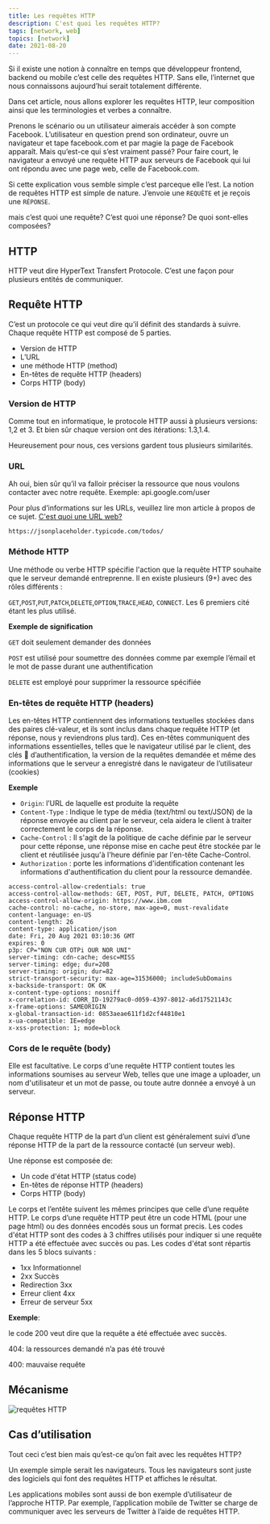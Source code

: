 ```yaml
---
title: Les requêtes HTTP
description: C'est quoi les requêtes HTTP?
tags: [network, web]
topics: [network]
date: 2021-08-20
---
```


Si il existe une notion à connaître en temps que développeur frontend, backend ou mobile c’est celle des requêtes HTTP. Sans elle, l’internet que nous connaissons aujourd’hui serait totalement différente.

Dans cet article, nous allons explorer les requêtes HTTP, leur composition ainsi que les terminologies et verbes a connaître.

Prenons le scénario ou un utilisateur aimerais accéder à son compte Facebook. L’utilisateur en question prend son ordinateur, ouvre un navigateur et tape facebook.com et par magie la page de Facebook apparaît. Mais qu’est-ce qui s’est vraiment passé? Pour faire court, le navigateur a envoyé une requête HTTP aux serveurs de Facebook qui lui ont répondu avec une page web, celle de Facebook.com.

Si cette explication vous semble simple c’est parceque elle l’est. La notion de requêtes HTTP est simple de nature. J’envoie une `REQUÊTE` et je reçois une `RÉPONSE`.

mais c’est quoi une requête? C’est quoi une réponse? De quoi sont-elles composées?

## HTTP

HTTP veut dire HyperText Transfert Protocole. C’est une façon pour plusieurs entités de communiquer.

## Requête HTTP

C’est un protocole ce qui veut dire qu’il définit des standards à suivre. Chaque requête HTTP est composé de 5 parties.

- Version de HTTP
- L’URL
- une méthode HTTP (method)
- En-têtes de requête HTTP (headers)
- Corps HTTP (body)

### Version de HTTP

Comme tout en informatique, le protocole HTTP aussi à plusieurs versions: 1,2 et 3. Et bien sûr chaque version ont des itérations: 1.3,1.4.

Heureusement pour nous, ces versions gardent tous plusieurs similarités.

### URL

Ah oui, bien sûr qu’il va falloir préciser la ressource que nous voulons contacter avec notre requête. Exemple: api.google.com/user

Pour plus d’informations sur les URLs, veuillez lire mon article à propos de ce sujet. [C'est quoi une URL web?](https://loopbin.dev/tutos/c-est-quoi-une-url-web/)

```
https://jsonplaceholder.typicode.com/todos/
```

### Méthode HTTP

Une méthode ou verbe HTTP spécifie l'action que la requête HTTP souhaite que le serveur demandé entreprenne. Il en existe plusieurs (9+) avec des rôles différents :

`GET`,`POST`,`PUT`,`PATCH`,`DELETE`,`OPTION`,`TRACE`,`HEAD`, `CONNECT`. Les 6 premiers cité étant les plus utilisé.

**Exemple de signification**

`GET` doit seulement demander des données

`POST` est utilisé pour soumettre des données comme par exemple l’émail et le mot de passe durant une authentification

`DELETE` est employé pour supprimer la ressource spécifiée

### En-têtes de requête HTTP (headers)

Les en-têtes HTTP contiennent des informations textuelles stockées dans des paires clé-valeur, et ils sont inclus dans chaque requête HTTP (et réponse, nous y reviendrons plus tard). Ces en-têtes communiquent des informations essentielles, telles que le navigateur utilisé par le client, des clés 🔑 d’authentification, la version de la requêtes demandée et même des informations que le serveur a enregistré dans le navigateur de l’utilisateur (cookies)

**Exemple**

- `Origin`: l’URL de laquelle est produite la requête
- `Content-Type` : Indique le type de média (text/html ou text/JSON) de la réponse envoyée au client par le serveur, cela aidera le client à traiter correctement le corps de la réponse.
- `Cache-Control` : Il s'agit de la politique de cache définie par le serveur pour cette réponse, une réponse mise en cache peut être stockée par le client et réutilisée jusqu'à l'heure définie par l'en-tête Cache-Control.
- `Authorization` : porte les informations d'identification contenant les informations d'authentification du client pour la ressource demandée.

```
access-control-allow-credentials: true
access-control-allow-methods: GET, POST, PUT, DELETE, PATCH, OPTIONS
access-control-allow-origin: https://www.ibm.com
cache-control: no-cache, no-store, max-age=0, must-revalidate
content-language: en-US
content-length: 26
content-type: application/json
date: Fri, 20 Aug 2021 03:10:36 GMT
expires: 0
p3p: CP="NON CUR OTPi OUR NOR UNI"
server-timing: cdn-cache; desc=MISS
server-timing: edge; dur=208
server-timing: origin; dur=82
strict-transport-security: max-age=31536000; includeSubDomains
x-backside-transport: OK OK
x-content-type-options: nosniff
x-correlation-id: CORR_ID-19279ac0-d059-4397-8012-a6d17521143c
x-frame-options: SAMEORIGIN
x-global-transaction-id: 0853aeae611f1d2cf44810e1
x-ua-compatible: IE=edge
x-xss-protection: 1; mode=block
```

### Cors de le requête (body)

Elle est facultative. Le corps d'une requête HTTP contient toutes les informations soumises au serveur Web, telles que une image a uploader, un nom d'utilisateur et un mot de passe, ou toute autre donnée a envoyé à un serveur.

## Réponse HTTP

Chaque requête HTTP de la part d’un client est généralement suivi d’une réponse HTTP de la part de la ressource contacté (un serveur web).

Une réponse est composée de:

- Un code d'état HTTP (status code)
- En-têtes de réponse HTTP (headers)
- Corps HTTP (body)

Le corps et l’entête suivent les mêmes principes que celle d’une requête HTTP. Le corps d’une requête HTTP peut être un code HTML (pour une page html) ou des données encodés sous un format precis. Les codes d'état HTTP sont des codes à 3 chiffres utilisés pour indiquer si une requête HTTP a été effectuée avec succès ou pas. Les codes d'état sont répartis dans les 5 blocs suivants :

- 1xx Informationnel
- 2xx Succès
- Redirection 3xx
- Erreur client 4xx
- Erreur de serveur 5xx

**Exemple**:

le code 200 veut dire que la requête a été effectuée avec succès.

404: la ressources demandé n’a pas été trouvé

400: mauvaise requête

## Mécanisme

![requêtes HTTP](/images/requete-http/http-request.png)

## Cas d’utilisation

Tout ceci c’est bien mais qu’est-ce qu’on fait avec les requêtes HTTP?

Un exemple simple serait les navigateurs. Tous les navigateurs sont juste des logiciels qui font des requêtes HTTP et affiches le résultat.

Les applications mobiles sont aussi de bon exemple d’utilisateur de l’approche HTTP. Par exemple, l’application mobile de Twitter se charge de communiquer avec les serveurs de Twitter à l’aide de requêtes HTTP.
